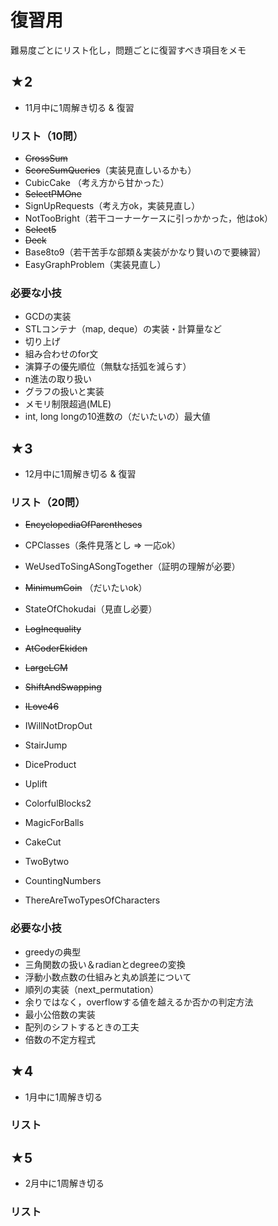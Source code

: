 # 復習用

難易度ごとにリスト化し，問題ごとに復習すべき項目をメモ

## ★2
- 11月中に1周解き切る & 復習

### リスト（10問）
- ~~CrossSum~~
- ~~ScoreSumQueries~~（実装見直しいるかも）
- CubicCake （考え方から甘かった） 
- ~~SelectPMOne~~
- SignUpRequests（考え方ok，実装見直し）
- NotTooBright（若干コーナーケースに引っかかった，他はok）
- ~~Select5~~
- ~~Deck~~
- Base8to9（若干苦手な部類＆実装がかなり賢いので要練習）
- EasyGraphProblem（実装見直し）

### 必要な小技
- GCDの実装
- STLコンテナ（map, deque）の実装・計算量など
- 切り上げ
- 組み合わせのfor文
- 演算子の優先順位（無駄な括弧を減らす）
- n進法の取り扱い
- グラフの扱いと実装
- メモリ制限超過(MLE)
- int, long longの10進数の（だいたいの）最大値

## ★3
- 12月中に1周解き切る & 復習

### リスト（20問）
- ~~EncyclopediaOfParentheses~~
- CPClasses（条件見落とし ⇒ 一応ok）
- WeUsedToSingASongTogether（証明の理解が必要）
- ~~MinimumCoin~~ （だいたいok）
- StateOfChokudai（見直し必要）

- ~~LogInequality~~
- ~~AtCoderEkiden~~
- ~~LargeLCM~~
- ~~ShiftAndSwapping~~
- ~~ILove46~~

- IWillNotDropOut
- StairJump
- DiceProduct
- Uplift
- ColorfulBlocks2

- MagicForBalls
- CakeCut
- TwoBytwo
- CountingNumbers
- ThereAreTwoTypesOfCharacters

### 必要な小技
- greedyの典型
- 三角関数の扱い＆radianとdegreeの変換
- 浮動小数点数の仕組みと丸め誤差について
- 順列の実装（next_permutation）
- 余りではなく，overflowする値を越えるか否かの判定方法
- 最小公倍数の実装
- 配列のシフトするときの工夫
- 倍数の不定方程式


## ★4
- 1月中に1周解き切る

### リスト

## ★5
- 2月中に1周解き切る

### リスト
